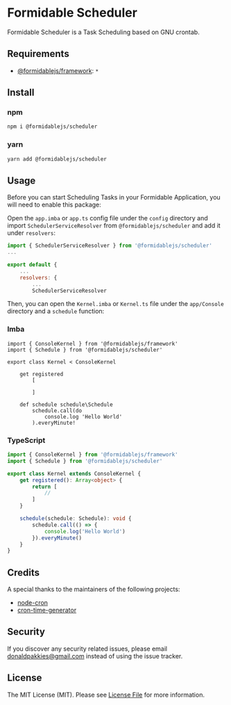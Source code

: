 # Formidable Scheduler

Formidable Scheduler is a Task Scheduling based on GNU crontab.

## Requirements

  * [@formidablejs/framework](https://www.npmjs.com/package/@formidablejs/framework): `*`

## Install

### npm

```bash
npm i @formidablejs/scheduler
```

### yarn

```bash
yarn add @formidablejs/scheduler
```

## Usage

Before you can start Scheduling Tasks in your Formidable Application, you will need to enable this package:

Open the `app.imba` or `app.ts` config file under the `config` directory and import `SchedulerServiceResolver` from `@formidablejs/scheduler` and add it under `resolvers`:

```js
import { SchedulerServiceResolver } from '@formidablejs/scheduler'
...

export default {
    ...
    resolvers: {
        ...
        SchedulerServiceResolver

```

Then, you can open the `Kernel.imba` or `Kernel.ts` file under the `app/Console` directory and a `schedule` function:

### Imba

```imba
import { ConsoleKernel } from '@formidablejs/framework'
import { Schedule } from '@formidablejs/scheduler'

export class Kernel < ConsoleKernel

    get registered
        [

        ]

    def schedule schedule\Schedule
        schedule.call(do
            console.log 'Hello World'
        ).everyMinute!

```

### TypeScript

```typescript
import { ConsoleKernel } from '@formidablejs/framework'
import { Schedule } from '@formidablejs/scheduler'

export class Kernel extends ConsoleKernel {
	get registered(): Array<object> {
		return [
			//
		]
	}

	schedule(schedule: Schedule): void {
		schedule.call(() => {
			console.log('Hello World')
		}).everyMinute()
	}
}

```

Credits
-------

A special thanks to the maintainers of the following projects:

- [node-cron](https://github.com/node-cron/node-cron)
- [cron-time-generator](https://github.com/trapcodeio/cron-time)

Security
-------

If you discover any security related issues, please email donaldpakkies@gmail.com instead of using the issue tracker.

License
-------

The MIT License (MIT). Please see [License File](LICENSE) for more information.
